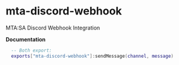 # mta-discord-webhook
MTA:SA Discord Webhook Integration

**Documentation**

```lua
  -- Both export:
  exports["mta-discord-webhook"]:sendMessage(channel, message)
```
